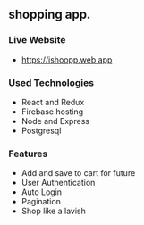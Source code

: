 ## shopping app.

### Live Website
* https://ishoopp.web.app

### Used Technologies
* React and Redux
* Firebase hosting
* Node and Express
* Postgresql

### Features
* Add and save to cart for future
* User Authentication
* Auto Login
* Pagination
* Shop like a lavish
